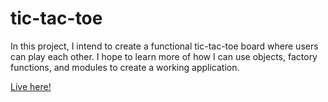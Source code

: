 # tic-tac-toe

In this project, I intend to create a functional tic-tac-toe board where users can play each other. I hope to learn more of how I can use objects, factory functions, and modules to create a working application. 

[Live here!](https://christopherctai.github.io/tic-tac-toe/)